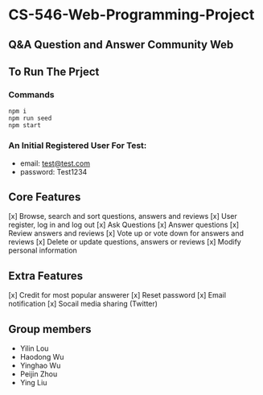 # CS-546-Web-Programming-Project
## Q&A Question and Answer Community Web
## To Run The Prject
### Commands
```
npm i
npm run seed
npm start
```
### An Initial Registered User For Test:
- email: test@test.com
- password: Test1234
## Core Features
[x] Browse, search and sort questions, answers and reviews
[x] User register, log in and log out
[x] Ask Questions
[x] Answer questions
[x] Review answers and reviews
[x] Vote up or vote down for answers and reviews
[x] Delete or update questions, answers or reviews
[x] Modify personal information
## Extra Features
[x] Credit for most popular answerer
[x] Reset password
[x] Email notification
[x] Socail media sharing (Twitter)

## Group members
- Yilin Lou
- Haodong Wu
- Yinghao Wu
- Peijin Zhou
- Ying Liu
